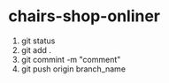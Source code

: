 # chairs-shop-onliner

1. git status
2. git add .
3. git commint -m "comment"
4. git push origin branch_name
